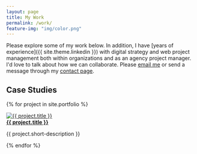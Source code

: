 ```yaml
---
layout: page
title: My Work
permalink: /work/
feature-img: "img/color.png"
---
```


Please explore some of my work below. In addition, I have [years of experience]({{ site.theme.linkedin }}) with digital strategy and web project management both within organizations and as an agency project manager. I'd love to talk about how we can collaborate. Please [email me](mailto:alex@abcreations.co) or send a message through my [contact page](/contact).

## Case Studies

{% for project in site.portfolio %}
<div class="project">
  <div class="project-thumb">
    <a href="{{ project.url | prepend: site.baseurl }}">
      <img src="/{{ project.thumbnail-path }}" alt="{{ project.title }}"/>
    </a>
  </div>
  <div class="project-description">
    <a href="{{ project.url | prepend: site.baseurl }}"><strong>{{ project.title }}</strong></a>
    <p>{{ project.short-description }}</p>
  </div>
</div>
{% endfor %}